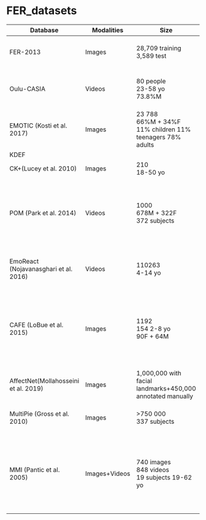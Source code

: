 # FER_datasets


| Database | Modalities | Size | Model | Description | Available |
| --- | --- | --- | --- | --- | --- |
| FER-2013 | Images | 28,709 training <br> 3,589 test | 7 categories s | 48x48 pixel grayscale images of faces | yes |
| Oulu-CASIA | Videos |80 people <br> 23-58 yo <br> 73.8%M| 6 categories | Three illumination conditions <br> 25 frames per second| yes |
| EMOTIC (Kosti et al. 2017) | Images | 23 788 <br> 66%M + 34%F <br> 11% children 11% teenagers 78% adults | 26 categories+1−10 scale VAD | Emotions in Context | |
| KDEF | | | | | |
| CK+(Lucey et al. 2010) | Images | 210 <br> 18-50 yo | 7 emotions |
| POM (Park et al. 2014) | Videos | 1000 <br> 678M + 322F <br> 372 subjects | 7 categories+Valence (-,0,+) | avg(length) = N(94s,32s) <br> Facial Action Units + Eye gaze mvts + Head mvts + Approx posture |
| EmoReact (Nojavanasghari et al. 2016) | Videos | 110263 <br> 4-14 yo | 7 Basic Emotions <br> + 9 Complex Emotions <br> + Neutral <br> + valence | | |
| CAFE (LoBue et al. 2015) | Images | 1192 <br> 154 2-8 yo <br> 90F + 64M | 6 BE+Neutral | Posing (open + closed mouth) <br> Subset A : highly stereotypical <br> Subset B : emphasize variation 
| AffectNet(Mollahosseini et al. 2019) | Images | 1,000,000 with facial landmarks+450,000 annotated manually | 8 categories+ Valence + arousal |
| MultiPie (Gross et al. 2010) | Images | >750 000 <br> 337 subjects | 7 categories |  15 views <br> 19 illumination conditions |
| MMI (Pantic et al. 2005) | Images+Videos | 740 images <br> 848 videos<br> 19 subjects 19-62 yo | | both static images and image sequences <br> frontal and in profile view <br> single and multiple AU activation |
 

